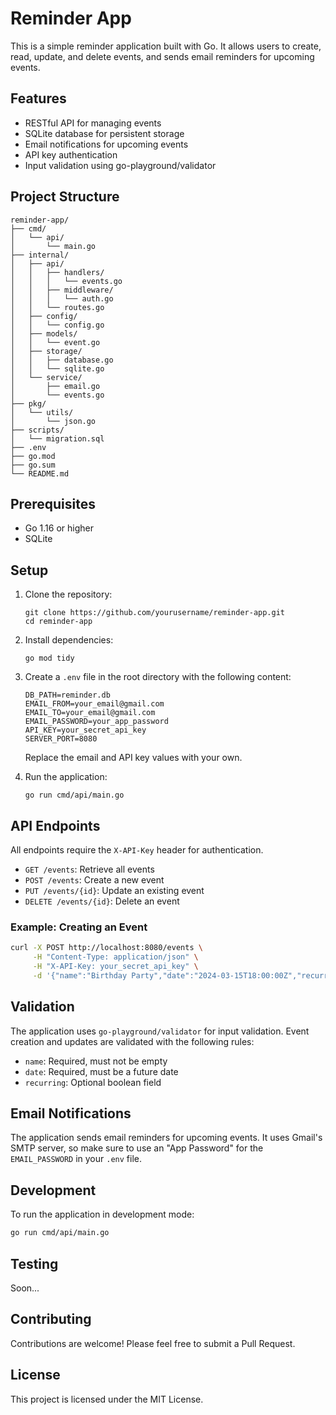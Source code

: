 # Reminder App

This is a simple reminder application built with Go. It allows users to create, read, update, and delete events, and sends email reminders for upcoming events.

## Features

- RESTful API for managing events
- SQLite database for persistent storage
- Email notifications for upcoming events
- API key authentication
- Input validation using go-playground/validator

## Project Structure

```
reminder-app/
├── cmd/
│   └── api/
│       └── main.go
├── internal/
│   ├── api/
│   │   ├── handlers/
│   │   │   └── events.go
│   │   ├── middleware/
│   │   │   └── auth.go
│   │   └── routes.go
│   ├── config/
│   │   └── config.go
│   ├── models/
│   │   └── event.go
│   ├── storage/
│   │   ├── database.go
│   │   └── sqlite.go
│   └── service/
│       ├── email.go
│       └── events.go
├── pkg/
│   └── utils/
│       └── json.go
├── scripts/
│   └── migration.sql
├── .env
├── go.mod
├── go.sum
└── README.md
```

## Prerequisites

- Go 1.16 or higher
- SQLite

## Setup

1. Clone the repository:
   ```
   git clone https://github.com/yourusername/reminder-app.git
   cd reminder-app
   ```

2. Install dependencies:
   ```
   go mod tidy
   ```

3. Create a `.env` file in the root directory with the following content:
   ```
   DB_PATH=reminder.db
   EMAIL_FROM=your_email@gmail.com
   EMAIL_TO=your_email@gmail.com
   EMAIL_PASSWORD=your_app_password
   API_KEY=your_secret_api_key
   SERVER_PORT=8080
   ```
   Replace the email and API key values with your own.

4. Run the application:
   ```
   go run cmd/api/main.go
   ```

## API Endpoints

All endpoints require the `X-API-Key` header for authentication.

- `GET /events`: Retrieve all events
- `POST /events`: Create a new event
- `PUT /events/{id}`: Update an existing event
- `DELETE /events/{id}`: Delete an event

### Example: Creating an Event

```bash
curl -X POST http://localhost:8080/events \
     -H "Content-Type: application/json" \
     -H "X-API-Key: your_secret_api_key" \
     -d '{"name":"Birthday Party","date":"2024-03-15T18:00:00Z","recurring":false}'
```

## Validation

The application uses `go-playground/validator` for input validation. Event creation and updates are validated with the following rules:

- `name`: Required, must not be empty
- `date`: Required, must be a future date
- `recurring`: Optional boolean field

## Email Notifications

The application sends email reminders for upcoming events. It uses Gmail's SMTP server, so make sure to use an "App Password" for the `EMAIL_PASSWORD` in your `.env` file.

## Development

To run the application in development mode:

```bash
go run cmd/api/main.go
```

## Testing

Soon...

## Contributing

Contributions are welcome! Please feel free to submit a Pull Request.

## License

This project is licensed under the MIT License.
